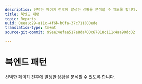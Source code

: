 ```yaml
---
description: 선택한 페이지 전후에 발생한 상황을 분석할 수 있도록 합니다.
title: 북엔드 패턴
topic: Reports
uuid: 0eea1c29-a11c-4f6b-b0fa-37c711680ede
translation-type: tm+mt
source-git-commit: 99ee24efaa517e8da700c67818c111c4aa90dc02

---
```



# 북엔드 패턴

선택한 페이지 전후에 발생한 상황을 분석할 수 있도록 합니다.

